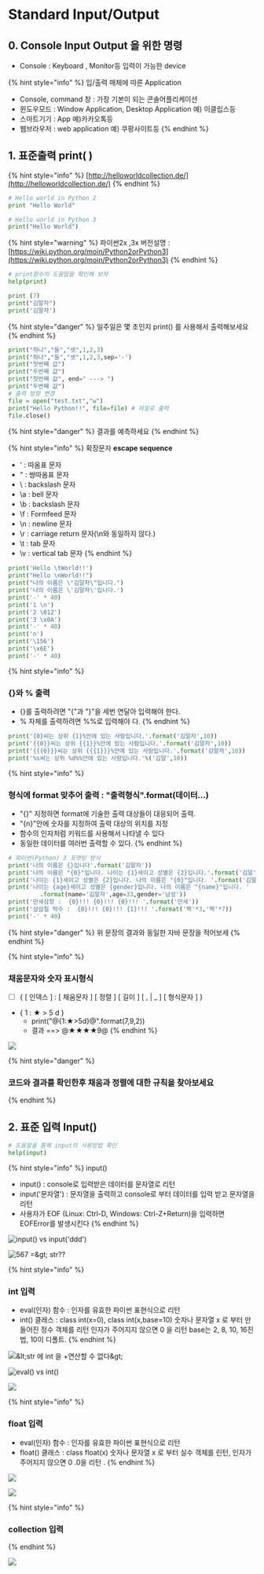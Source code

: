 # Standard Input/Output

## 0. Console Input Output 을 위한 명령

* Console : Keyboard , Monitor등 입력이 가능한 device 

{% hint style="info" %}
입/출력 매체에 따른 Application

* Console, command 창 : 가장 기본이 되는 콘솔어플리케이션
* 윈도우모드 : Window Application, Desktop Application 예\) 이클립스등
* 스마트기기 : App 예\)카카오톡등
* 웹브라우저 : web application 예\) 쿠팡사이트등
{% endhint %}

## 1. 표준출력   print\( \)

{% hint style="info" %}
[http://helloworldcollection.de/](http://helloworldcollection.de/)
{% endhint %}

```python
# Hello world in Python 2
print "Hello World"

# Hello world in Python 3
print("Hello World")
```

{% hint style="warning" %}
파이썬2x ,3x 버전설명 :   [https://wiki.python.org/moin/Python2orPython3](https://wiki.python.org/moin/Python2orPython3) 
{% endhint %}

```python
# print함수의 도움말을 확인해 보자
help(print)

print (7)
print("김말자")
print('김말자')
```

{% hint style="danger" %}
일주일은 몇 초인지 print\(\) 를 사용해서 출력해보세요
{% endhint %}

```python
print("하나","둘","셋",1,2,3) 
print("하나","둘","셋",1,2,3,sep='-') 
print("첫번째 값")
print("두번째 값") 
print("첫번째 값", end=" ---> ")
print("두번째 값") 
# 출력 방향 변경
file = open("test.txt","w")
print("Hello Python!!", file=file) # 파일로 출력
file.close()
```

{% hint style="danger" %}
결과를 예측하세요
{% endhint %}

{% hint style="info" %}
 확장문자 **escape sequence** 

* \' : 따옴표 문자
* \" : 쌍따옴표 문자 
* \ : backslash 문자 
* \a : bell 문자 
* \b : backslash 문자 
* \f : Formfeed 문자
* \n : newline 문자
* \r : carriage return 문자\(\n와 동일하지 않다.\) 
* \t : tab 문자 
* \v : vertical tab 문자
{% endhint %}

```python
print('Hello \tWorld!!')
print("Hello \nWorld!!")
print("나의 이름은 \"김말자\"입니다.")
print('나의 이름은 \'김말자\'입니다.')
print('-' * 40)
print('1 \n')
print('2 \012')
print('3 \x0A')
print('-' * 40)
print('n')
print('\156')
print('\x6E')
print('-' * 40)
```

{% hint style="info" %}
### {}와 % 출력

* {}를 출력하려면 "{"과 "}"을 세번 연달아 입력해야 한다.
* % 자체를 출력하려면 %%로 입력해야 다.
{% endhint %}

```python
print('{0}씨는 상위 {1}%안에 있는 사람입니다.'.format('김말자',10))
print('{{0}}씨는 상위 {{1}}%안에 있는 사람입니다.'.format('김말자',10))
print('{{{0}}}씨는 상위 {{{1}}}%안에 있는 사람입니다.'.format('김말자',10))
print('%s씨는 상위 %d%%안에 있는 사람입니다.'%('김말',10))
```

{% hint style="info" %}
### 형식에 format 맞추어 출력 : "출력형식".format\(데이터...\)

* "{}" 지정하면 format에 기술한 출력 대상들이 대응되어 출력.
* "{n}"안에 숫자를 지정하여 출력 대상의 위치를 지정
* 함수의 인자처럼 키워드를 사용해서 나타낼 수 있다
* 동일한 데이터를 여러번 출력할 수 있다.
{% endhint %}

```python
# 파이썬(Python) 3 포맷팅 방식
print('나의 이름은 {}입니다'.format('김말자'))
print('나의 이름은 "{0}"입니다. 나이는 {1}세이고 성별은 {2}입니다.'.format('김말',33,'남성'))
print('나이는 {1}세이고 성별은 {2}입니다. 나의 이름은 "{0}"입니다. '.format('김말자',33,'남성'))
print('나이는 {age}세이고 성별은 {gender}입니다. 나의 이름은 "{name}"입니다. '
         .format(name='김말자',age=33,gender='남성'))
print('만세삼창 :  {0}!!! {0}!!! {0}!!! '.format('만세'))
print('삼삼칠 박수 :  {0}!!! {0}!!! {1}!!! '.format('짝'*3,'짝'*7))
print('-' * 40)
```

{% hint style="danger" %}
위 문장의 결과와 동일한 자바 문장을 적어보세
{% endhint %}

{% hint style="info" %}
### 채움문자와 숫자 표시형식

* [ ] { \[ 인덱스 \] : \[ 채움문자 \] \[ 정렬 \] \[ 길이 \] \[ , \| \_ \] \[ 형식문자 \]   }
* {        1        :          ★             &gt;          5                        d               }
  * print\("@{1:★&gt;5d}@".format\(7,9,2\)\)
  * 결과 ==&gt; @★★★★9@
{% endhint %}

![](../../../.gitbook/assets/image%20%28129%29.png)

{% hint style="danger" %}
### 코드와 결과를 확인한후 채움과 정렬에 대한 규칙을 찾아보세요
{% endhint %}

## 2. 표준 입력 Input\(\)

```python
# 도움말을 통해 input의 사용방법 확인
help(input)
```

{% hint style="info" %}
input\(\)

* input\(\) : console로 입력받은 데이터를 문자열로 리턴
* input\('문자열'\) : 문자열을 출력하고 console로 부터 데이터를 입력 받고 문자열을  리턴
* 사용자가 EOF \(Linux: Ctrl-D, Windows: Ctrl-Z+Return\)을 입력하면 EOFError를 발생시킨다
{% endhint %}

![input\(\) vs input\(&apos;ddd&apos;\)](../../../.gitbook/assets/image%20%28136%29.png)

![567 =&amp;gt; str??](../../../.gitbook/assets/image%20%28164%29.png)

{% hint style="info" %}
### int 입력

* eval\(인자\) 함수 : 인자를 유효한 파이썬 표현식으로 리턴
* int\(\) 클래스 : class int\(x=0\), class int\(x,base=10\)                        숫자나 문자열 x 로 부터 만들어진 정수 객체를 리턴                       인자가 주어지지 않으면 0 을 리턴                       base는 2, 8, 10, 16진법,  10이 디폴트.
{% endhint %}

![&amp;lt;str &#xC5D0; int &#xC744; +&#xC5F0;&#xC0B0;&#xD560; &#xC218; &#xC5C6;&#xB2E4;&amp;gt;](../../../.gitbook/assets/image%20%28205%29.png)

![eval\(\) vs int\(\)](../../../.gitbook/assets/image%20%2848%29.png)

![](../../../.gitbook/assets/image%20%28196%29.png)

{% hint style="info" %}
### float 입력

* eval\(인자\) 함수 : 인자를 유효한 파이썬 표현식으로 리턴
* float\(\) 클래스 : class float\(x\) 숫자나 문자열 x 로 부터  실수 객체를 린턴, 인자가 주어지지 않으면 0 .0을 리턴 .
{% endhint %}

![](../../../.gitbook/assets/image%20%28182%29.png)

![](../../../.gitbook/assets/image%20%28102%29.png)

{% hint style="info" %}
### collection 입력
{% endhint %}

![](../../../.gitbook/assets/image%20%28153%29.png)



